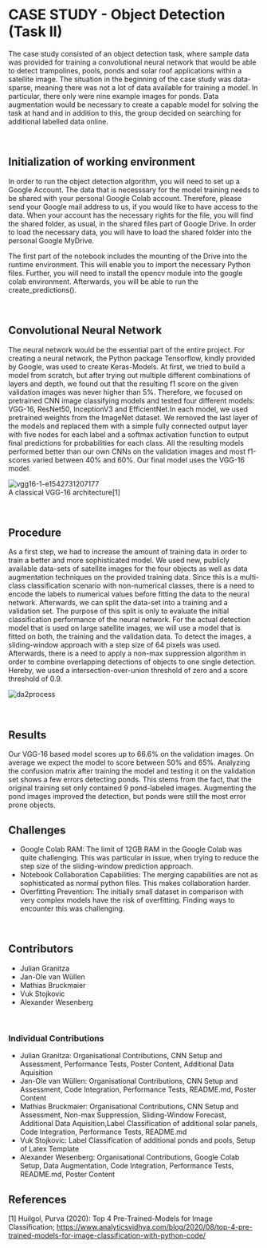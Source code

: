 # CASE STUDY - Object Detection (Task II)

The case study consisted of an object detection task, where sample data was
provided for training a convolutional neural network that would be able to detect
trampolines, pools, ponds and solar roof applications within a satellite image.
The situation in the beginning of the case study was data-sparse, meaning there
was not a lot of data available for training a model. In particular, there only were
nine example images for ponds. Data augmentation would be necessary to create
a capable model for solving the task at hand and in addition to this, the group
decided on searching for additional labelled data online.


</br>


## Initialization of working environment


In order to run the object detection algorithm, you will need to set up a Google Account. The data that is necesssary for the model training needs to be shared with your personal Google Colab account. Therefore, please send your Google mail address to us, if you would like to have access to the data. When your account has the necessary rights for the file, you will find the shared folder, as usual, in the shared files part of Google Drive. In order to load the necessary data, you will have to load the shared folder into the personal Google MyDrive. 

The first part of the notebook includes the mounting of the Drive into the runtime environment. This will enable you to import the necessary Python files. Further, you will need to install the opencv module into the google colab environment. Afterwards, you will be able to run the create_predictions(). 

</br>

## Convolutional Neural Network
The neural network would be the essential part of the entire project. For creating a neural network, the Python package Tensorflow, kindly provided by Google, was used to create Keras-Models. At first, we tried to build a model from scratch, but after trying out multiple different combinations of layers and depth, we found out that the resulting f1 score on the given validation images was never higher than 5\%. Therefore, we focused on pretrained CNN image classifying models and tested four different models: VGG-16, ResNet50, InceptionV3 and EfficientNet.In each model, we used pretrained weights from the ImageNet dataset. We removed the last layer of the models and replaced them with a simple fully connected output layer with five nodes for each label and a softmax activation function to output final predictions for probabilities for each class. All the resulting models performed better than our own CNNs on the validation images and most f1-scores varied between 40\% and 60\%. Our final model uses the VGG-16 model.

![vgg16-1-e1542731207177](https://user-images.githubusercontent.com/44417612/178339854-60d72da4-e7ab-4b0d-91d2-23603a5be863.png)
</br>
A classical VGG-16 architecture[1]

</br>

## Procedure
As a first step, we had to increase the amount of training data in order to train a
better and more sophisticated model. We used new, publicly available data-sets
of satellite images for the four objects as well as data augmentation techniques
on the provided training data. Since this is a multi-class classification scenario
with non-numerical classes, there is a need to encode the labels to numerical
values before fitting the data to the neural network. Afterwards, we can split the
data-set into a training and a validation set. The purpose of this split is only to
evaluate the initial classification performance of the neural network. For the
actual detection model that is used on large satellite images, we will use a model
that is fitted on both, the training and the validation data. To detect the images, a
sliding-window approach with a step size of 64 pixels was used. Afterwards,
there is a need to apply a non-max suppression algorithm in order to combine
overlapping detections of objects to one single detection. Hereby, we used a
intersection-over-union threshold of zero and a score threshold of 0.9.

![da2process](https://user-images.githubusercontent.com/44417612/178347446-8c1737b1-d76c-468a-b40b-b98cd621c19b.png)


</br>


## Results
Our VGG-16 based model scores up to 66.6\% on the validation images. On average we expect the model to score between 50\% and 65\%. Analyzing the confusion matrix after training the model and testing it on the validation set shows a few errors detecting ponds. This stems from the fact, that the original training set only contained 9 pond-labeled images. Augmenting the pond images improved the detection, but ponds were still the most error prone objects. 


## Challenges
- Google Colab RAM: The limit of 12GB RAM in the Google Colab was quite challenging. This was particular in issue, when trying to reduce the step size of the sliding-window prediction approach.
- Notebook Collaboration Capabilities: The merging capabilities are not as sophisticated as normal python files. This makes collaboration harder. 
- Overfitting Prevention: The initially small dataset in comparison with very complex models have the risk of overfitting. Finding ways to encounter this was challenging. 



</br>

## Contributors
- Julian Granitza
- Jan-Ole van Wüllen
- Mathias Bruckmaier
- Vuk Stojkovic
- Alexander Wesenberg

</br>

### Individual Contributions
- Julian Granitza: Organisational Contributions, CNN Setup and Assessment, Performance Tests, Poster Content, Additional Data Aquisition
- Jan-Ole van Wüllen:  Organisational Contributions, CNN Setup and Assessment, Code Integration, Performance Tests, README.md, Poster Content
- Mathias Bruckmaier:  Organisational Contributions, CNN Setup and Assessment, Non-max Suppression, Sliding-Window Forecast, Additional Data Aquisition,Label Classification of additional solar panels, Code Integration, Performance Tests, README.md
- Vuk Stojkovic: Label Classification of additional ponds and pools, Setup of Latex Template
- Alexander Wesenberg: Organisational Contributions, Google Colab Setup, Data Augmentation, Code Integration, Performance Tests, README.md, Poster Content

## References
[1] Huilgol, Purva (2020): Top 4 Pre-Trained-Models for Image Classification;  https://www.analyticsvidhya.com/blog/2020/08/top-4-pre-trained-models-for-image-classification-with-python-code/
